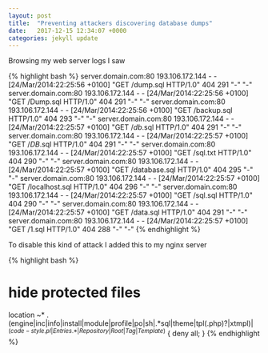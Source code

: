 ```yaml
---
layout: post
title:  "Preventing attackers discovering database dumps"
date:   2017-12-15 12:34:07 +0000
categories: jekyll update
---
```


Browsing my web server logs I saw


{% highlight bash %}
server.domain.com:80 193.106.172.144 - - [24/Mar/2014:22:25:56 +0100] "GET /dump.sql HTTP/1.0" 404 291 "-" "-"
server.domain.com:80 193.106.172.144 - - [24/Mar/2014:22:25:56 +0100] "GET /Dump.sql HTTP/1.0" 404 291 "-" "-"
server.domain.com:80 193.106.172.144 - - [24/Mar/2014:22:25:56 +0100] "GET /backup.sql HTTP/1.0" 404 293 "-" "-"
server.domain.com:80 193.106.172.144 - - [24/Mar/2014:22:25:57 +0100] "GET /_db_.sql HTTP/1.0" 404 291 "-" "-"
server.domain.com:80 193.106.172.144 - - [24/Mar/2014:22:25:57 +0100] "GET /_DB_.sql HTTP/1.0" 404 291 "-" "-"
server.domain.com:80 193.106.172.144 - - [24/Mar/2014:22:25:57 +0100] "GET /sql.txt HTTP/1.0" 404 290 "-" "-"
server.domain.com:80 193.106.172.144 - - [24/Mar/2014:22:25:57 +0100] "GET /database.sql HTTP/1.0" 404 295 "-" "-"
server.domain.com:80 193.106.172.144 - - [24/Mar/2014:22:25:57 +0100] "GET /localhost.sql HTTP/1.0" 404 296 "-" "-"
server.domain.com:80 193.106.172.144 - - [24/Mar/2014:22:25:57 +0100] "GET /sql.sql HTTP/1.0" 404 290 "-" "-"
server.domain.com:80 193.106.172.144 - - [24/Mar/2014:22:25:57 +0100] "GET /data.sql HTTP/1.0" 404 291 "-" "-"
server.domain.com:80 193.106.172.144 - - [24/Mar/2014:22:25:57 +0100] "GET /1.sql HTTP/1.0" 404 288 "-" "-"
{% endhighlight %}

To disable this kind of attack I added this to my nginx server

{% highlight bash %}
# hide protected files
location ~* .(engine|inc|info|install|module|profile|po|sh|.*sql|theme|tpl(.php)?|xtmpl)$|^(code-style.pl|Entries.*|Repository|Root|Tag|Template)$ {
deny all;
}
{% endhighlight %}
